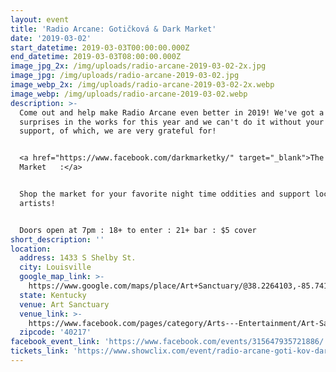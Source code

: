 ```yaml
---
layout: event
title: 'Radio Arcane: Gotičková & Dark Market'
date: '2019-03-02'
start_datetime: 2019-03-03T00:00:00.000Z
end_datetime: 2019-03-03T08:00:00.000Z
image_jpg_2x: /img/uploads/radio-arcane-2019-03-02-2x.jpg
image_jpg: /img/uploads/radio-arcane-2019-03-02.jpg
image_webp_2x: /img/uploads/radio-arcane-2019-03-02-2x.webp
image_webp: /img/uploads/radio-arcane-2019-03-02.webp
description: >-
  Come out and help make Radio Arcane even better in 2019! We've got a few
  surprises in the works for this year and we can't do it without your continued
  support, of which, we are very grateful for!


  <a href="https://www.facebook.com/darkmarketky/" target="_blank">The Dark
  Market   :</a>


  Shop the market for your favorite night time oddities and support local
  artists!


  Doors open at 7pm : 18+ to enter : 21+ bar : $5 cover
short_description: ''
location:
  address: 1433 S Shelby St.
  city: Louisville
  google_map_link: >-
    https://www.google.com/maps/place/Art+Sanctuary/@38.2264103,-85.7413458,15z/data=!4m2!3m1!1s0x0:0xe8b5fa85d9ebd15f?ved=2ahUKEwjD0efWu_rfAhVKhq0KHV-nAdMQ_BIwDnoECAEQCA
  state: Kentucky
  venue: Art Sanctuary
  venue_link: >-
    https://www.facebook.com/pages/category/Arts---Entertainment/Art-Sanctuary-122260903695/
  zipcode: '40217'
facebook_event_link: 'https://www.facebook.com/events/315647935721886/'
tickets_link: 'https://www.showclix.com/event/radio-arcane-goti-kov-dark-market'
---
```

